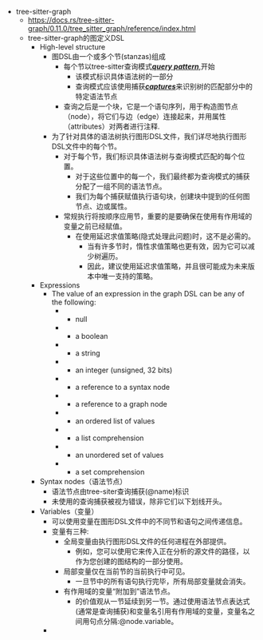 - tree-sitter-graph
	- https://docs.rs/tree-sitter-graph/0.11.0/tree_sitter_graph/reference/index.html
	- tree-sitter-graph的图定义DSL
		- High-level structure
			- 图DSL由一个或多个节(stanzas)组成
				- 每个节以tree-sitter查询模式[***query pattern***](https://tree-sitter.github.io/tree-sitter/using-parsers#pattern-matching-with-queries),开始
					- 该模式标识具体语法树的一部分
					- 查询模式应该使用捕获[***captures***](https://tree-sitter.github.io/tree-sitter/using-parsers#capturing-nodes)来识别树的匹配部分中的特定语法节点
				- 查询之后是一个块，它是一个语句序列，用于构造图节点（node），将它们与边（edge）连接起来，并用属性（attributes）对两者进行注释.
			- 为了针对具体的语法树执行图形DSL文件，我们详尽地执行图形DSL文件中的每个节。
				- 对于每个节，我们标识具体语法树与查询模式匹配的每个位置。
					- 对于这些位置中的每一个，我们最终都为查询模式的捕获分配了一组不同的语法节点。
					- 我们为每个捕获赋值执行语句块，创建块中提到的任何图节点、边或属性。
				- 常规执行将按顺序应用节，重要的是要确保在使用有作用域的变量之前已经赋值。
					- 在使用延迟求值策略(隐式处理此问题)时，这不是必需的。
						- 当有许多节时，惰性求值策略也更有效，因为它可以减少树遍历。
						- 因此，建议使用延迟求值策略，并且很可能成为未来版本中唯一支持的策略。
		- Expressions
			- The value of an expression in the graph DSL can be any of the following:
				- - null
				- - a boolean
				- - a string
				- - an integer (unsigned, 32 bits)
				- - a reference to a syntax node
				- - a reference to a graph node
				- - an ordered list of values
				- - a list comprehension
				- - an unordered set of values
				- - a set comprehension
		- Syntax nodes（语法节点）
			- 语法节点由tree-siter查询捕获(@name)标识
			- 未使用的查询捕获被视为错误，除非它们以下划线开头。
		- Variables（变量）
			- 可以使用变量在图形DSL文件中的不同节和语句之间传递信息。
			- 变量有三种:
				- 全局变量由执行图形DSL文件的任何进程在外部提供。
					- 例如，您可以使用它来传入正在分析的源文件的路径，以作为您创建的图结构的一部分使用。
				- 局部变量仅在当前节的当前执行中可见。
					- 一旦节中的所有语句执行完毕，所有局部变量就会消失。
				- 有作用域的变量“附加到”语法节点。
					- 的价值观从一节延续到另一节。通过使用语法节点表达式(通常是查询捕获)和变量名引用有作用域的变量，变量名之间用句点分隔:@node.variable。
			-